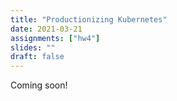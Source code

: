 ```yaml
---
title: "Productionizing Kubernetes"
date: 2021-03-21
assignments: ["hw4"]
slides: ""
draft: false
---
```


Coming soon!
